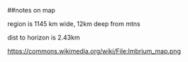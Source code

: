 ##notes on map

region is 1145 km wide, 12km deep from mtns

dist to horizon is 2.43km

https://commons.wikimedia.org/wiki/File:Imbrium_map.png